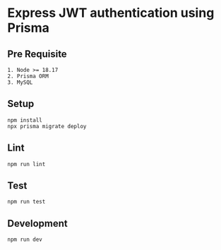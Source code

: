 # Express JWT authentication using Prisma

## Pre Requisite

```
1. Node >= 18.17
2. Prisma ORM
3. MySQL
```

## Setup

```
npm install
npx prisma migrate deploy
```

## Lint

```
npm run lint
```

## Test

```
npm run test
```

## Development

```
npm run dev
```
